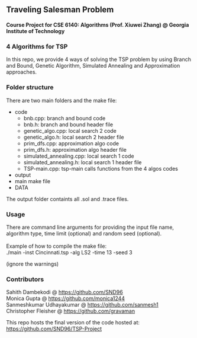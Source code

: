 ## Traveling Salesman Problem
#### Course Project for CSE 6140: Algorithms (Prof. Xiuwei Zhang) @ Georgia Institute of Technology

### 4 Algorithms for TSP
In this repo, we provide 4 ways of solving the TSP problem by using Branch and Bound, Genetic Algorithm, Simulated Annealing and Approximation approaches.

### Folder structure
There are two main folders and the make file:
- code<br>
	- bnb.cpp:                               branch and bound code<br>
	- bnb.h:                                branch and bound header file<br>
	- genetic_algo.cpp:                      local search 2 code<br>
	- genetic_algo.h:                        local search 2 header file<br>
	- prim_dfs.cpp:                          approximation algo code<br>
	- prim_dfs.h:                            approximation algo header file<br>
	- simulated_annealing.cpp:               local search 1 code<br>
	- simulated_annealing.h:                 local search 1 header file<br>
	- TSP-main.cpp:                          tsp-main calls functions from the 4 algos codes<br>
- output<br>
- main                                          make file<br>
- DATA<br>

The output folder containts all .sol and .trace files.

### Usage
There are command line arguments for providing the input file name, algorithm type, time limit (optional) and random seed (optional).<br><br>
Example of how to compile the make file:<br>
./main -inst Cincinnati.tsp -alg LS2 -time 13 -seed 3<br>

(ignore the warnings)

### Contributors
Sahith Dambekodi @ https://github.com/SND96<br>
Monica Gupta @ https://github.com/monica1244<br>
Sanmeshkumar Udhayakumar @ https://github.com/sanmesh1<br>
Christopher Fleisher @ https://github.com/gravaman

This repo hosts the final version of the code hosted at: https://github.com/SND96/TSP-Project
